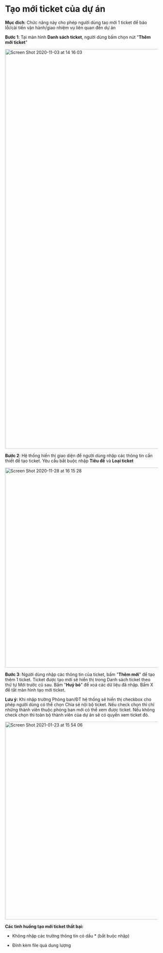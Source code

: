 # Tạo mới ticket của dự án

**Mục đích**: Chức năng này cho phép người dùng taọ mới 1 ticket để báo lỗi/cải tiến vận hành/giao nhiệm vụ liên quan đến dự án

**Bước 1**: Tại màn hình **Danh sách ticket**, người dùng bấm chọn nút "**Thêm mới ticket**" 

<img width="1313" alt="Screen Shot 2020-11-03 at 14 16 03" src="https://user-images.githubusercontent.com/73808891/97958119-2d4f0d00-1ddf-11eb-852c-8c2eb505c82f.png">

**Bước 2**: Hệ thống hiển thị giao diện để người dùng nhập các thông tin cần thiết để tạo ticket. Yêu cầu bắt buộc nhập **Tiêu đề** và **Loại ticket**

<img width="657" alt="Screen Shot 2020-11-28 at 16 15 28" src="https://user-images.githubusercontent.com/73808891/100498460-f4fbde00-3194-11eb-9b91-a02100fa73d0.png">

**Bước 3**: Người dùng nhập các thông tin của ticket, bấm  "**Thêm mới**" để tạo thêm 1 ticket. Ticket được tạo mới sẽ hiển thị trong Danh sách ticket theo thứ tự Mới trước cũ sau. Bấm "**Huỷ bỏ**" để xoá các dữ liệu đã nhập. Bấm X để tắt màn hình tạo mới ticket.

**Lưu ý:** Khi nhập trường Phòng ban/ĐT hệ thống sẽ hiển thị checkbox cho phép người dùng có thể chọn Chia sẻ nội bộ ticket.
Nếu check chọn thì chỉ những thành viên thuộc phòng ban mới có thể xem được ticket.
Nếu không check chọn thì toàn bộ thành viên của dự án sẽ có quyền xem ticket đó.

<img width="650" alt="Screen Shot 2021-01-23 at 15 54 06" src="https://user-images.githubusercontent.com/73808891/105573941-92d5e880-5d93-11eb-9a66-09331d527d8f.png">

**Các tình huống tạo mới ticket thất bại:**

- Không nhập các trường thông tin có dấu * (bắt buộc nhập)

- Đính kèm file quá dung lượng
